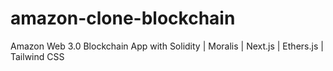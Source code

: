 # amazon-clone-blockchain
Amazon Web 3.0 Blockchain App with Solidity | Moralis | Next.js | Ethers.js | Tailwind CSS
